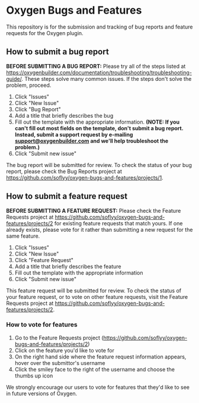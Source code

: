 # Oxygen Bugs and Features

This repository is for the submission and tracking of bug reports and feature requests for the Oxygen plugin.

How to submit a bug report
---

**BEFORE SUBMITTING A BUG REPORT:** Please try all of the steps listed at https://oxygenbuilder.com/documentation/troubleshooting/troubleshooting-guide/. These steps solve many common issues. If the steps don't solve the problem, proceed.

1. Click "Issues"
2. Click "New Issue"
3. Click "Bug Report"
4. Add a title that briefly describes the bug
5. Fill out the template with the appropriate information.
 **(NOTE: If you can't fill out most fields on the template, don't submit a bug report. Instead, submit a support request by e-mailing support@oxygenbuilder.com and we'll help troubleshoot the problem.)**
6. Click "Submit new issue"

The bug report will be submitted for review. To check the status of your bug report, please check the Bug Reports project at https://github.com/soflyy/oxygen-bugs-and-features/projects/1.

How to submit a feature request
---

**BEFORE SUBMITTING A FEATURE REQUEST:** Please check the Feature Requests project at https://github.com/soflyy/oxygen-bugs-and-features/projects/2 for existing feature requests that match yours. If one already exists, please vote for it rather than submitting a new request for the same feature.

1. Click "Issues"
2. Click "New Issue"
3. Click "Feature Request"
4. Add a title that briefly describes the feature
5. Fill out the template with the appropriate information
6. Click "Submit new issue"

This feature request will be submitted for review. To check the status of your feature request, or to vote on other feature requests, visit the Feature Requests project at https://github.com/soflyy/oxygen-bugs-and-features/projects/2.

### How to vote for features

1. Go to the Feature Requests project (https://github.com/soflyy/oxygen-bugs-and-features/projects/2)
2. Click on the feature you'd like to vote for
3. On the right hand side where the feature request information appears, hover over the submittor's username
4. Click the smiley face to the right of the username and choose the thumbs up icon

We strongly encourage our users to vote for features that they'd like to see in future versions of Oxygen.
